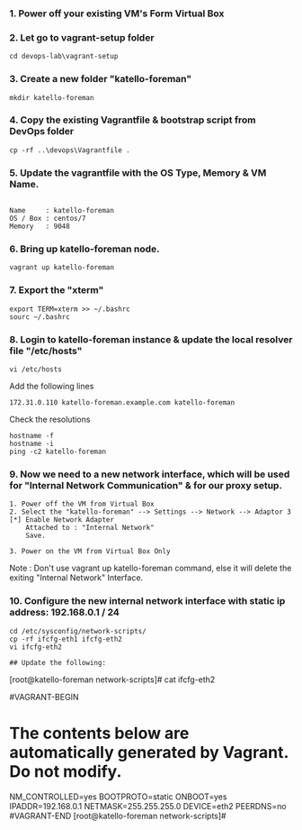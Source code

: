 ### 1. Power off your existing VM's Form Virtual Box

### 2. Let go to vagrant-setup folder 
```
cd devops-lab\vagrant-setup
```

### 3. Create a new folder "katello-foreman"
```
mkdir katello-foreman
```

### 4. Copy the existing Vagrantfile & bootstrap script from DevOps folder

```
cp -rf ..\devops\Vagrantfile . 
```

### 5. Update the vagrantfile with the OS Type, Memory & VM Name.
```

Name     : katello-foreman
OS / Box : centos/7
Memory   : 9048
```

### 6. Bring up katello-foreman node. 
```
vagrant up katello-foreman
```
### 7. Export the "xterm" 
```
export TERM=xterm >> ~/.bashrc
sourc ~/.bashrc
```


### 8. Login to katello-foreman instance & update the local resolver file "/etc/hosts"
```
vi /etc/hosts
```

Add the following lines 
```
172.31.0.110 katello-foreman.example.com katello-foreman
```

Check the resolutions 
```
hostname -f 
hostname -i 
ping -c2 katello-foreman
```

### 9. Now we need to a new network interface, which will be used for "Internal Network Communication" & for our proxy setup. 

```
1. Power off the VM from Virtual Box 
2. Select the "katello-foreman" --> Settings --> Network --> Adaptor 3 
[*] Enable Network Adapter
    Attached to : "Internal Network"
    Save. 

3. Power on the VM from Virtual Box Only 
```
Note : Don't use vagrant up katello-foreman command, else it will delete the exiting "Internal Network" Interface. 


### 10. Configure the new internal network interface with static ip address: 192.168.0.1 / 24 
```
cd /etc/sysconfig/network-scripts/
cp -rf ifcfg-eth1 ifcfg-eth2 
vi ifcfg-eth2 

## Update the following: 
```
[root@katello-foreman network-scripts]# cat ifcfg-eth2

#VAGRANT-BEGIN
# The contents below are automatically generated by Vagrant. Do not modify.
NM_CONTROLLED=yes
BOOTPROTO=static
ONBOOT=yes
IPADDR=192.168.0.1
NETMASK=255.255.255.0
DEVICE=eth2
PEERDNS=no
#VAGRANT-END
[root@katello-foreman network-scripts]#
```






    
